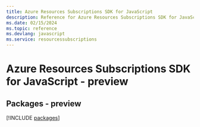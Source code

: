 ```yaml
---
title: Azure Resources Subscriptions SDK for JavaScript
description: Reference for Azure Resources Subscriptions SDK for JavaScript
ms.date: 02/15/2024
ms.topic: reference
ms.devlang: javascript
ms.service: resourcessubscriptions
---
```

# Azure Resources Subscriptions SDK for JavaScript - preview
## Packages - preview
[!INCLUDE [packages](resources-subscriptions-index.md)]